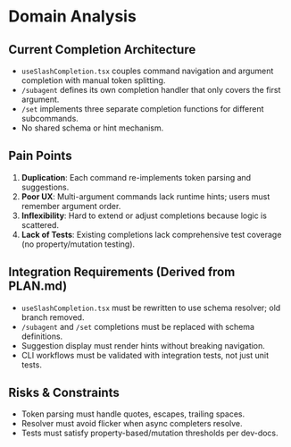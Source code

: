 # Domain Analysis

<!-- @plan:PLAN-20250214-AUTOCOMPLETE.P01 @requirement:REQ-001 @requirement:REQ-002 @requirement:REQ-003 @requirement:REQ-004 @requirement:REQ-006 -->

## Current Completion Architecture
- `useSlashCompletion.tsx` couples command navigation and argument completion with manual token splitting.
- `/subagent` defines its own completion handler that only covers the first argument.
- `/set` implements three separate completion functions for different subcommands.
- No shared schema or hint mechanism.

## Pain Points
1. **Duplication**: Each command re-implements token parsing and suggestions.
2. **Poor UX**: Multi-argument commands lack runtime hints; users must remember argument order.
3. **Inflexibility**: Hard to extend or adjust completions because logic is scattered.
4. **Lack of Tests**: Existing completions lack comprehensive test coverage (no property/mutation testing).

## Integration Requirements (Derived from PLAN.md)
- `useSlashCompletion.tsx` must be rewritten to use schema resolver; old branch removed.
- `/subagent` and `/set` completions must be replaced with schema definitions.
- Suggestion display must render hints without breaking navigation.
- CLI workflows must be validated with integration tests, not just unit tests.

## Risks & Constraints
- Token parsing must handle quotes, escapes, trailing spaces.
- Resolver must avoid flicker when async completers resolve.
- Tests must satisfy property-based/mutation thresholds per dev-docs.
